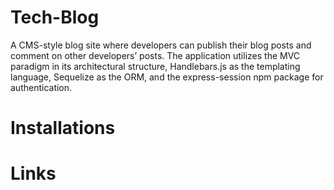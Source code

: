 # Tech-Blog
A CMS-style blog site where developers can publish their blog posts and comment on other developers’ posts. The application utilizes the MVC paradigm in its architectural structure,  Handlebars.js as the templating language, Sequelize as the ORM, and the express-session npm package for authentication.

# Installations

# Links